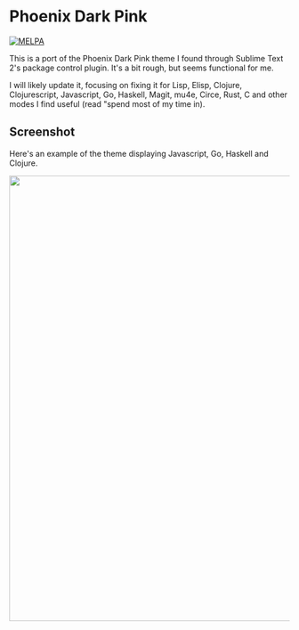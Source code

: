 # Phoenix Dark Pink

[![MELPA](https://melpa.org/packages/phoenix-dark-pink-theme-badge.svg)](https://melpa.org/#/phoenix-dark-pink-theme)

This is a port of the Phoenix Dark Pink theme I found through Sublime
Text 2's package control plugin. It's a bit rough, but seems
functional for me.

I will likely update it, focusing on fixing it for Lisp, Elisp,
Clojure, Clojurescript, Javascript, Go, Haskell, Magit, mu4e, Circe,
Rust, C and other modes I find useful (read "spend most of my time in).

## Screenshot

Here's an example of the theme displaying Javascript, Go,
Haskell and Clojure.

<img src="https://raw.github.com/j0ni/phoenix-dark-pink/master/phoenix-dark-pink.png" width="800"/>
